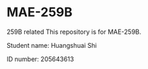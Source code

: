 # MAE-259B
259B related
This repository is for MAE-259B.

Student name: Huangshuai Shi

ID number: 205643613
